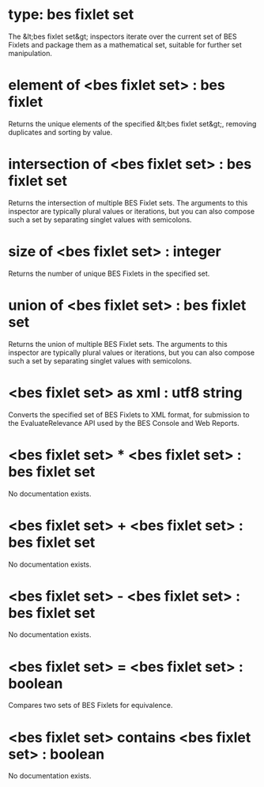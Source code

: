 # type: bes fixlet set

The &amp;lt;bes fixlet set&amp;gt; inspectors iterate over the current set of BES Fixlets and package them as a mathematical set, suitable for further set manipulation.

# element of &lt;bes fixlet set&gt; : bes fixlet

Returns the unique elements of the specified &amp;lt;bes fixlet set&amp;gt;, removing duplicates and sorting by value.

# intersection of &lt;bes fixlet set&gt; : bes fixlet set

Returns the intersection of multiple BES Fixlet sets. The arguments to this inspector are typically plural values or iterations, but you can also compose such a set by separating singlet values with semicolons.

# size of &lt;bes fixlet set&gt; : integer

Returns the number of unique BES Fixlets in the specified set.

# union of &lt;bes fixlet set&gt; : bes fixlet set

Returns the union of multiple BES Fixlet sets. The arguments to this inspector are typically plural values or iterations, but you can also compose such a set by separating singlet values with semicolons.

# &lt;bes fixlet set&gt; as xml : utf8 string

Converts the specified set of BES Fixlets to XML format, for submission to the EvaluateRelevance API used by the BES Console and Web Reports.

# &lt;bes fixlet set&gt; * &lt;bes fixlet set&gt; : bes fixlet set

No documentation exists.

# &lt;bes fixlet set&gt; + &lt;bes fixlet set&gt; : bes fixlet set

No documentation exists.

# &lt;bes fixlet set&gt; - &lt;bes fixlet set&gt; : bes fixlet set

No documentation exists.

# &lt;bes fixlet set&gt; = &lt;bes fixlet set&gt; : boolean

Compares two sets of BES Fixlets for equivalence.

# &lt;bes fixlet set&gt; contains &lt;bes fixlet set&gt; : boolean

No documentation exists.
